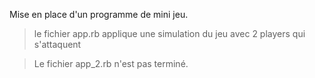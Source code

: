 Mise en place d'un programme de mini jeu.

> le fichier app.rb applique une simulation du jeu avec 2 players qui s'attaquent

> Le fichier app_2.rb n'est pas terminé.